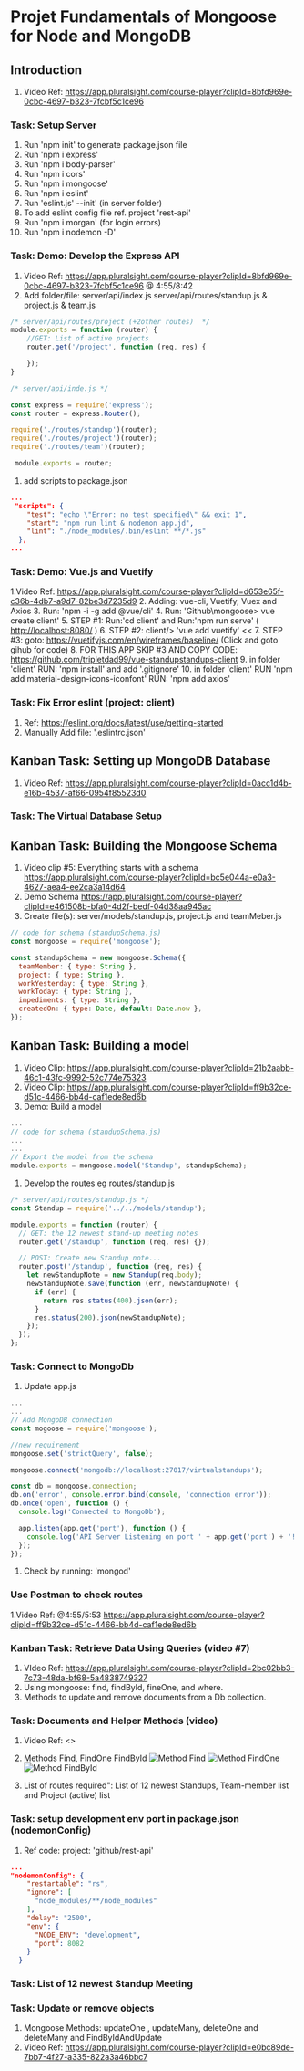# Projet Fundamentals of Mongoose for Node and MongoDB

## Introduction

1. Video Ref: <https://app.pluralsight.com/course-player?clipId=8bfd969e-0cbc-4697-b323-7fcbf5c1ce96>

### Task: Setup Server

1. Run 'npm init' to generate package.json file
2. Run 'npm i express'
3. Run 'npm i body-parser'
4. Run 'npm  i cors'
5. Run 'npm i mongoose'
6. Run 'npm i eslint'
7. Run 'eslint.js' --init' (in server folder)
8. To add eslint config file ref. project 'rest-api'
9. Run 'npm i morgan' (for login errors)
10. Run 'npm i nodemon -D'

### Task: Demo: Develop the Express API

1. Video Ref: <https://app.pluralsight.com/course-player?clipId=8bfd969e-0cbc-4697-b323-7fcbf5c1ce96>   @ 4:55/8:42
2. Add folder/file: server/api/index.js server/api/routes/standup.js & project.js & team.js

```javascript
/* server/api/routes/project (+2other routes)  */
module.exports = function (router) {
    //GET: List of active projects
    router.get('/project', function (req, res) {

    });
}

/* server/api/inde.js */

const express = require('express');
const router = express.Router();

require('./routes/standup')(router); 
require('./routes/project')(router); 
require('./routes/team')(router); 

 module.exports = router;
 ```

1. add scripts to package.json

```json
...
 "scripts": {
    "test": "echo \"Error: no test specified\" && exit 1",
    "start": "npm run lint & nodemon app.jd",
    "lint": "./node_modules/.bin/eslint **/*.js"
  },
...
```

### Task: Demo: Vue.js and Vuetify

1.Video Ref: <https://app.pluralsight.com/course-player?clipId=d653e65f-c36b-4db7-a9d7-82be3d7235d9>
2. Adding: vue-cli, Vuetify, Vuex and Axios
3. Run: 'npm -i -g add @vue/cli'
4. Run: 'Github\mongoose\> vue create client'
5. STEP #1: Run:'cd client' and Run:'npm run serve' ( <http://localhost:8080/> )
6. STEP #2: client/> 'vue add vuetify' <<
7. STEP #3: goto: <https://vuetifyjs.com/en/wireframes/baseline/> (Click and goto gihub for code)
8. FOR THIS APP SKIP #3 AND COPY CODE: <https://github.com/tripletdad99/vue-standupstandups-client>
9. in folder 'client' RUN: 'npm install' and add '.gitignore'
10. in folder 'client' RUN 'npm add material-design-icons-iconfont' RUN: 'npm add axios'

### Task: Fix Error eslint (project: client)

1. Ref: <https://eslint.org/docs/latest/use/getting-started>
2. Manually Add file: '.eslintrc.json'

## Kanban Task: Setting up MongoDB Database

1. Video Ref: <https://app.pluralsight.com/course-player?clipId=0acc1d4b-e16b-4537-af66-0954f85523d0>

### Task: The Virtual Database Setup

## Kanban Task: Building the Mongoose Schema

1. Video clip #5: Everything starts with a schema <https://app.pluralsight.com/course-player?clipId=bc5e044a-e0a3-4627-aea4-ee2ca3a14d64>
2. Demo Schema <https://app.pluralsight.com/course-player?clipId=e461508b-bfa0-4d2f-bedf-04d38aa945ac>
3. Create file(s): server/models/standup.js, project.js and teamMeber.js

```javascript
// code for schema (standupSchema.js)
const mongoose = require('mongoose');

const standupSchema = new mongoose.Schema({
  teamMember: { type: String },
  project: { type: String },
  workYesterday: { type: String },
  workToday: { type: String },
  impediments: { type: String },
  createdOn: { type: Date, default: Date.now },
});
```

## Kanban Task: Building a model

1. Video Clip: <https://app.pluralsight.com/course-player?clipId=21b2aabb-46c1-43fc-9992-52c774e75323>
2. Video Clip: <https://app.pluralsight.com/course-player?clipId=ff9b32ce-d51c-4466-bb4d-caf1ede8ed6b>
3. Demo: Build a model

```javascript
...
// code for schema (standupSchema.js)
...
...
// Export the model from the schema
module.exports = mongoose.model('Standup', standupSchema);
```

1. Develop the routes eg routes/standup.js

```javascript
/* server/api/routes/standup.js */
const Standup = require('../../models/standup');

module.exports = function (router) {
  // GET: the 12 newest stand-up meeting notes
  router.get('/standup', function (req, res) {});

  // POST: Create new Standup note...
  router.post('/standup', function (req, res) {
    let newStandupNote = new Standup(req.body);
    newStandupNote.save(function (err, newStandupNote) {
      if (err) {
        return res.status(400).json(err);
      }
      res.status(200).json(newStandupNote);
    });
  });
};
```

### Task: Connect to MongoDb

1. Update app.js

```javascript
...
...
// Add MongoDB connection
const mogoose = require('mongoose');

//new requirement
mongoose.set('strictQuery', false);

mongoose.connect('mongodb://localhost:27017/virtualstandups');

const db = mongoose.connection;
db.on('error', console.error.bind(console, 'connection error'));
db.once('open', function () {
  console.log('Connected to MongoDb');

  app.listen(app.get('port'), function () {
    console.log('API Server Listening on port ' + app.get('port') + '!');
  });
});
```

1. Check by running: 'mongod'

### Use Postman to check routes

1.Video Ref: @4:55/5:53 <https://app.pluralsight.com/course-player?clipId=ff9b32ce-d51c-4466-bb4d-caf1ede8ed6b>

### Kanban Task: Retrieve Data Using Queries (video #7)

1. VIdeo Ref: <https://app.pluralsight.com/course-player?clipId=2bc02bb3-7c73-48da-bf68-5a4838749327>
2. Using mongoose: find, findById, fineOne, and where.
3. Methods to update and remove documents from a Db collection.

### Task: Documents and Helper Methods (video)

1. Video Ref: <>
2. Methods Find, FindOne FindById
![Method Find](client\src\assets\mon_find.jpg "Method Find")
![Method FindOne](client\src\assets\mon_find_one.jpg "Method FindOne")
![Method FindById](client\src\assets\mon_find_by_id.jpg "Method Find By Id")

3. List of routes required": List of 12 newest Standups, Team-member list and Project (active) list

### Task: setup development env port in package.json (nodemonConfig)

1. Ref code: project: 'github/rest-api'

```json
...
"nodemonConfig": {
    "restartable": "rs",
    "ignore": [
      "node_modules/**/node_modules"
    ],
    "delay": "2500",
    "env": {
      "NODE_ENV": "development",
      "port": 8082
    }
  }
  ```

### Task: List of 12 newest Standup Meeting

### Task: Update or remove objects

1. Mongoose Methods: updateOne , updateMany, deleteOne and deleteMany and FindByIdAndUpdate
2. Video Ref: <https://app.pluralsight.com/course-player?clipId=e0bc89de-7bb7-4f27-a335-822a3a46bbc7>

